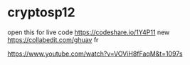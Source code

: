 # cryptosp12
open this for live code https://codeshare.io/1Y4P11
new https://collabedit.com/ghuav
fr

https://www.youtube.com/watch?v=VOViH8fFaqM&t=1097s
